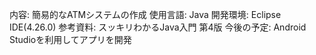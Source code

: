 内容: 簡易的なATMシステムの作成
使用言語: Java
開発環境: Eclipse IDE(4.26.0)
参考資料: スッキリわかるJava入門 第4版
今後の予定: Android Studioを利用してアプリを開発
